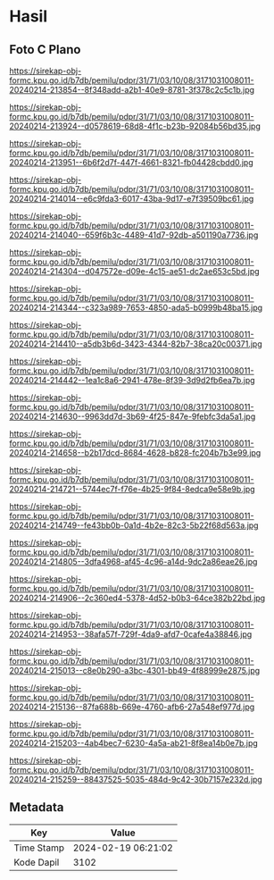 # Hasil

## Foto C Plano

https://sirekap-obj-formc.kpu.go.id/b7db/pemilu/pdpr/31/71/03/10/08/3171031008011-20240214-213854--8f348add-a2b1-40e9-8781-3f378c2c5c1b.jpg

https://sirekap-obj-formc.kpu.go.id/b7db/pemilu/pdpr/31/71/03/10/08/3171031008011-20240214-213924--d0578619-68d8-4f1c-b23b-92084b56bd35.jpg

https://sirekap-obj-formc.kpu.go.id/b7db/pemilu/pdpr/31/71/03/10/08/3171031008011-20240214-213951--6b6f2d7f-447f-4661-8321-fb04428cbdd0.jpg

https://sirekap-obj-formc.kpu.go.id/b7db/pemilu/pdpr/31/71/03/10/08/3171031008011-20240214-214014--e6c9fda3-6017-43ba-9d17-e7f39509bc61.jpg

https://sirekap-obj-formc.kpu.go.id/b7db/pemilu/pdpr/31/71/03/10/08/3171031008011-20240214-214040--659f6b3c-4489-41d7-92db-a501190a7736.jpg

https://sirekap-obj-formc.kpu.go.id/b7db/pemilu/pdpr/31/71/03/10/08/3171031008011-20240214-214304--d047572e-d09e-4c15-ae51-dc2ae653c5bd.jpg

https://sirekap-obj-formc.kpu.go.id/b7db/pemilu/pdpr/31/71/03/10/08/3171031008011-20240214-214344--c323a989-7653-4850-ada5-b0999b48ba15.jpg

https://sirekap-obj-formc.kpu.go.id/b7db/pemilu/pdpr/31/71/03/10/08/3171031008011-20240214-214410--a5db3b6d-3423-4344-82b7-38ca20c00371.jpg

https://sirekap-obj-formc.kpu.go.id/b7db/pemilu/pdpr/31/71/03/10/08/3171031008011-20240214-214442--1ea1c8a6-2941-478e-8f39-3d9d2fb6ea7b.jpg

https://sirekap-obj-formc.kpu.go.id/b7db/pemilu/pdpr/31/71/03/10/08/3171031008011-20240214-214630--9963dd7d-3b69-4f25-847e-9febfc3da5a1.jpg

https://sirekap-obj-formc.kpu.go.id/b7db/pemilu/pdpr/31/71/03/10/08/3171031008011-20240214-214658--b2b17dcd-8684-4628-b828-fc204b7b3e99.jpg

https://sirekap-obj-formc.kpu.go.id/b7db/pemilu/pdpr/31/71/03/10/08/3171031008011-20240214-214721--5744ec7f-f76e-4b25-9f84-8edca9e58e9b.jpg

https://sirekap-obj-formc.kpu.go.id/b7db/pemilu/pdpr/31/71/03/10/08/3171031008011-20240214-214749--fe43bb0b-0a1d-4b2e-82c3-5b22f68d563a.jpg

https://sirekap-obj-formc.kpu.go.id/b7db/pemilu/pdpr/31/71/03/10/08/3171031008011-20240214-214805--3dfa4968-af45-4c96-a14d-9dc2a86eae26.jpg

https://sirekap-obj-formc.kpu.go.id/b7db/pemilu/pdpr/31/71/03/10/08/3171031008011-20240214-214906--2c360ed4-5378-4d52-b0b3-64ce382b22bd.jpg

https://sirekap-obj-formc.kpu.go.id/b7db/pemilu/pdpr/31/71/03/10/08/3171031008011-20240214-214953--38afa57f-729f-4da9-afd7-0cafe4a38846.jpg

https://sirekap-obj-formc.kpu.go.id/b7db/pemilu/pdpr/31/71/03/10/08/3171031008011-20240214-215013--c8e0b290-a3bc-4301-bb49-4f88999e2875.jpg

https://sirekap-obj-formc.kpu.go.id/b7db/pemilu/pdpr/31/71/03/10/08/3171031008011-20240214-215136--87fa688b-669e-4760-afb6-27a548ef977d.jpg

https://sirekap-obj-formc.kpu.go.id/b7db/pemilu/pdpr/31/71/03/10/08/3171031008011-20240214-215203--4ab4bec7-6230-4a5a-ab21-8f8ea14b0e7b.jpg

https://sirekap-obj-formc.kpu.go.id/b7db/pemilu/pdpr/31/71/03/10/08/3171031008011-20240214-215259--88437525-5035-484d-9c42-30b7157e232d.jpg


## Metadata

| Key        | Value               |
| ---------- | ------------------- |
| Time Stamp | 2024-02-19 06:21:02 |
| Kode Dapil | 3102                |




